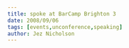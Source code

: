 ```yaml
---
title: spoke at BarCamp Brighton 3
date: 2008/09/06
tags: [events,unconference,speaking]
author: Jez Nicholson
---
```

